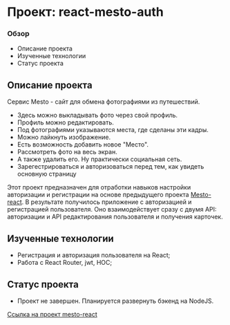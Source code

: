 # Проект: react-mesto-auth

### Обзор

* Описание проекта
* Изученные технологии
* Статус проекта

## Описание проекта
Сервис Mesto - сайт для обмена фотографиями из путешествий.

* Здесь можно выкладывать фото через свой профиль.
* Профиль можно редактировать.
* Под фотографиями указываются места, где сделаны эти кадры.
* Можно лайкнуть изображение.
* Есть возможность добавить новое "Место".
* Рассмотреть фото на весь экран.
* А также удалить его. Ну практически социальная сеть.
* Зарегестрироваться и авторизоваться перед тем, как увидеть основную страницу

Этот проект предназначен для отработки навыков настройки авторизации и регистрации на основе предыдущего проекта [Mesto-react](https://github.com/byglebb/mesto-react). В результате получилось приложение с авторизацией и регистрацией пользователя. Оно взаимодействует сразу с двумя API: авторизации и API редактирования пользователя и получения карточек.

## Изученные технологии

* Регистрация и авторизация пользователя на React;
* Работа с React Router, jwt, HOC;

## Статус проекта

* Проект не завершен. Планируется развернуть бэкенд на NodeJS.

[Ссылка на проект mesto-react](https://github.com/byglebb/react-mesto-auth)